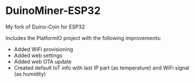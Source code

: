 # DuinoMiner-ESP32

My fork of Duino-Coin for ESP32

Includes the PlatformIO project with the following improvements:
+ Added WiFi provisioning
+ Added web settings
+ Added web OTA update
+ Created default IoT info with last IP part (as temperature) and WiFi signal (as humidity) 
